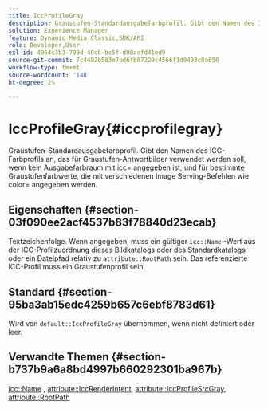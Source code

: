```yaml
---
title: IccProfileGray
description: Graustufen-Standardausgabefarbprofil. Gibt den Namen des ICC-Farbprofils an, das für Graustufen-Antwortbilder verwendet werden soll, wenn kein Ausgabefarbraum mit icc= angegeben ist, und für bestimmte Graustufenfarbwerte, die mit verschiedenen Image Serving-Befehlen wie color= angegeben werden.
solution: Experience Manager
feature: Dynamic Media Classic,SDK/API
role: Developer,User
exl-id: 4964c3b3-799d-40cb-bc5f-d08acfd41ed9
source-git-commit: 7c4492b583e7bd6fb87229c4566f1d9493c8a650
workflow-type: tm+mt
source-wordcount: '148'
ht-degree: 2%

---
```


# IccProfileGray{#iccprofilegray}

Graustufen-Standardausgabefarbprofil. Gibt den Namen des ICC-Farbprofils an, das für Graustufen-Antwortbilder verwendet werden soll, wenn kein Ausgabefarbraum mit icc= angegeben ist, und für bestimmte Graustufenfarbwerte, die mit verschiedenen Image Serving-Befehlen wie color= angegeben werden.

## Eigenschaften {#section-03f090ee2acf4537b83f78840d23ecab}

Textzeichenfolge. Wenn angegeben, muss ein gültiger `icc::Name` -Wert aus der ICC-Profilzuordnung dieses Bildkatalogs oder des Standardkatalogs oder ein Dateipfad relativ zu `attribute::RootPath` sein. Das referenzierte ICC-Profil muss ein Graustufenprofil sein.

## Standard {#section-95ba3ab15edc4259b657c6ebf8783d61}

Wird von `default::IccProfileGray` übernommen, wenn nicht definiert oder leer.

## Verwandte Themen {#section-b737b9a6a8bd4997b660292301ba967b}

[icc::Name](../../../../../is-api/image-catalog/image-serving-api-ref/c-image-catalog-reference/c-icc-profile-map-reference/r-name-icc.md#reference-9e7d3c8e35434981a3dfac66b8946cbe) , [attribute::IccRenderIntent](../../../../../is-api/image-catalog/image-serving-api-ref/c-image-catalog-reference/c-attributes-reference/r-iccrenderintent.md#reference-012f207f28bd4406a5368d23ed95a51f), [attribute::IccProfileSrcGray](../../../../../is-api/image-catalog/image-serving-api-ref/c-image-catalog-reference/c-attributes-reference/r-iccprofilesrcgray.md#reference-a717831da24d43f680d01393660f12f9), [attribute::RootPath](../../../../../is-api/image-catalog/image-serving-api-ref/c-image-catalog-reference/c-attributes-reference/r-rootpath.md#reference-17d57e5967be403b8408fa7214017494)
